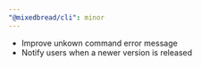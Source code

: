 ```yaml
---
"@mixedbread/cli": minor
---
```


- Improve unkown command error message
- Notify users when a newer version is released
